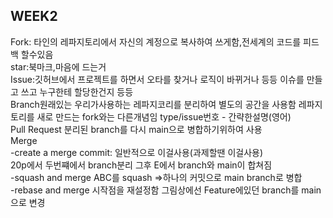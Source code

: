 ## WEEK2  
Fork: 타인의 레파지토리에서  자신의 계정으로 복사하여 쓰게함,전세계의 코드를 피드백 할수있음  
star:북마크,마음에 드는거  
Issue:깃허브에서 프로젝트를 하면서 오타를 찾거나 로직이 바뀌거나 등등 이슈를 만들고 쓰고 누구한테 할당한건지 등등  
Branch원래있는 우리가사용하는 레파지코리를 분리하여 별도의 공간을 사용함 레파지토리를 새로 만드는 fork와는 다른개념임   type/issue번호 - 간략한설명(영어)    
Pull Request 분리된 branch를 다시 main으로 병합하기위하여 사용  
Merge  
-create a merge commit: 일반적으로 이걸사용(과제할땐 이걸사용)  
20p에서 두번쨰에서 branch분리 그후 E에서 branch와 main이 합쳐짐  
-squash and merge ABC를 squash =>하나의 커밋으로 main branch로 병합  
-rebase and merge 시작점을 재설정함 그림상에선 Feature에있던 branch를 main으로 변경  


